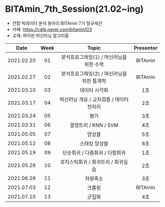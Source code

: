 # BITAmin_7th_Session(21.02~ing)
* 연합 빅데이터 분석 동아리 BITAmin 7기 정규세션
* 카페: https://cafe.naver.com/bitamin123
* 교재: 파이썬 머신러닝 알고리즘

|       Date       | Week | Topic | Presentor |
|:----------------:|:----------------------------------------:|:----------:|:----------: 
| 2021.02.20 | 01 | 분석프로그래밍(1) / 머신러닝을 위한 수학 | BITAmin |
| 2021.02.27 | 02 | 분석프로그래밍(2) / 머신러닝을 위한 통계학 | BITAmin |
| 2021.03.10 | 03 | 데이터 시각화 | 1조 |
| 2021.03.17 | 04 | 머신러닝 개요 / 교차검증 / 데이터 전처리 | 2조 |
| 2021.03.24 | 05 | 평가 | 3조 |
| 2021.03.31 | 06 | 결정트리 / KNN / SVM | 4조 |
| 2021.05.05 | 07 | 앙상블 | 5조 |
| 2021.05.12 | 08 | 스태킹 앙상블 | 6조 |
| 2021.05.19 | 09 | 단순회귀 / 다중회귀 / 다항회귀 | 1조 |
| 2021.05.26 | 10 | 로지스틱회귀 / 회귀트리 / 회귀실습 | 2조 |
| 2021.06.26 | 11 | 차원축소 | 3조 |
| 2021.07.03 | 12 | 크롤링 | BITAmin |
| 2021.07.10 | 13 | 군집화 | 4조 |
